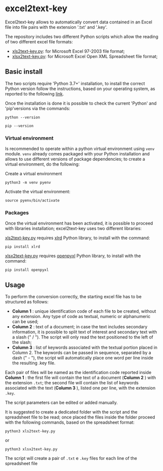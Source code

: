 # excel2text-key
Excel2text-key allows to automatically convert data contained in an Excel file into file pairs with the extension '.txt' and '.key'.

The repository includes two different Python  scripts which allow the reading of two different excel file formats:
* [xls2text-key.py](https://github.com/logo94/excel2text-key/blob/main/xls2text-key.py): for Microsoft Excel 97-2003 file format;
* [xlsx2text-key.py](https://github.com/logo94/excel2text-key/blob/main/xlsx2text-key.py): for Microsoft Excel Open XML Spreadsheet file format;

## Basic install ##
The two scripts require 'Python 3.7+' installation, to install the correct Python version follow the instructions, based on your operating system, as reported to the following [link](https://www.python.org/downloads/).

Once the installation is done it is possible to check the current 'Python' and 'pip'versions via the commands:

```
python --version
```
```
pip --version
```
### Virtual environment ###
Is recommended to operate within a python virtual environment using `venv` module. `venv` already comes packaged with your Python installation and allows to use different versions of package dependencies; to create a virtual environment, do the following:

Create a virtual environment
```
python3 -m venv pyenv
```

Activate the virtual environment:
```
source pyenv/bin/activate
```

### Packages ###
Once the virtual environment has been activated, it is possible to proceed with libraries installation; excel2text-key uses two different libraries: 

[xls2text-key.py](https://github.com/logo94/excel2text-key/blob/main/xls2text-key.py) requires [xlrd](https://pypi.org/project/xlrd/) Python library, to install with the command:
```
pip install xlrd
```

[xlsx2text-key.py](https://github.com/logo94/excel2text-key/blob/main/xlsx2text-key.py) requires [openpyxl](https://openpyxl.readthedocs.io/en/stable/) Python library, to install with the command:
```
pip install openpyxl
```

## Usage ##
To perform the conversion correctly, the starting excel file has to be structured as follows:

* **Column 1** : unique identification code of each file to be created, without any extension. Any type of code as textual, numeric or alphanumeric can be used;
* **Column 2** : text of a document; in case the text includes secondary information, it is possible to split text of interest and secondary text with a slash (" / "). The script will only read the text positioned to the left of the slash;
* **Column 3** : list of keywords associated with the textual portion placed in Column 2. The keywords can be passed in sequence, separated by a dash (" - "), the script will automatically place one word per line inside the resulting .key file.

Each pair of files will be named as the identification code reported inside **Column 1** : the first file will contain the text of a document (**Column 2** ) with the extension `.txt`; the second file will contain the list of keywords associated with the text (**Column 3** ), listed one per line, with the extension `.key`. 

The script parameters can be edited or added manually.

It is suggested to create a dedicated folder with the script and the spreadsheet file to be read; once placed the files inside the folder proceed with the following commands, based on the spreadsheet format:
```
python3 xls2text-key.py
```
or
```
python3 xlsx2text-key.py
```

The script will create a pair of `.txt` e `.key` files for each line of the spreadsheet file
